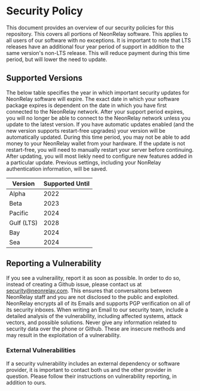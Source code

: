 # Security Policy
This document provides an overview of our security policies for this repository. This covers all portions of NeonRelay software. This applies to all users of our software with no exceptions. It is important to note that LTS releases have an additional four year period of support in addition to the same version's non-LTS release. This will reduce payment during this time period, but will lower the need to update.
## Supported Versions

The below table specifies the year in which important security updates for NeonRelay software will expire. The exact date in which your software package expires is dependent on the date in which you have first connected to the NeonRelay network. After your support period expires, you will no longer be able to connect to the NeonRelay network unless you update to the latest version. If you have automatic updates enabled (and the new version supports restart-free upgrades) your version will be automatically updated. During this time period, you may not be able to add money to your NeonRelay wallet from your hardware. If the update is not restart-free, you will need to manually restart your server before continuing. After updating, you will most liekly need to configure new features added in a particular update. Previous settings, including your NonRelay authentication information, will be saved. 

| Version      | Supported Until    |
| -------      | ------------------ |
| Alpha        | 2022               |
| Beta         | 2023               |
| Pacific      | 2024               |
| Gulf (LTS)   | 2028               |
| Bay          | 2024               |
| Sea          | 2024               |

## Reporting a Vulnerability
If you see a vulneraility, report it as soon as possible. In order to do so, instead of creating a Github issue, please contact us at security@neonrelay.com. This ensures that conversaitons between NeonRelay staff and you are not disclosed to the public and exploited. NeonRelay encrypts all of its Emails and supports PGP verification on all of its security inboxes. When writing an Email to our security team, include a detailed analysis of the vulnerability, including affected systems, attack vectors, and possible solutions. Never give any information related to security data over the phone or Github. These are insecure methods and may result in the exploitation of a vulnerability.

### External Vulnerabilities
If a security vulnerability includes an external dependency or software provider, it is important to contact both us and the other provider in question. Please follow their instructions on vulnerability reporting, in addition to ours.
